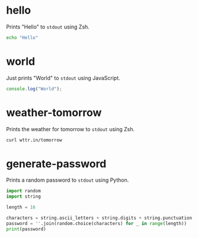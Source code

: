 # hello

Prints "Hello" to `stdout` using Zsh.

```zsh
echo "Hello"
```

# world

Just prints "World" to `stdout` using JavaScript.

```js
console.log("World");
```

# weather-tomorrow

Prints the weather for tomorrow to `stdout` using Zsh.

```zsh
curl wttr.in/tomorrow
```

# generate-password

Prints a random password to `stdout` using Python.

```python
import random
import string

length = 16

characters = string.ascii_letters + string.digits + string.punctuation
password = ''.join(random.choice(characters) for _ in range(length))
print(password)
```
